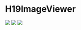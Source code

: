 # H19ImageViewer
<a href="https://github.com/hole19/media-viewer/blob/master/LICENSE"><img src="https://img.shields.io/badge/license-MIT-green.svg?style=flat"/></a>
<a href="https://travis-ci.org/hole19/media-viewer?branch=master"><img src="https://travis-ci.org/hole19/media-viewer.svg?branch=master" /></a>
<a href="https://cocoapods.org/?q=H19ImageViewer"><img src="https://cocoapod-badges.herokuapp.com/v/H19ImageViewer/badge.png"/></a>

